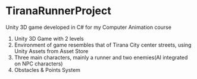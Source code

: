 # TiranaRunnerProject
Unity 3D game developed in C# for my Computer Animation course

1. Unity 3D Game with 2 levels
2. Environment of game resembles that of Tirana City center streets, using Unity Assets from Asset Store
3. Three main characters, mainly a runner and two enemies(AI integrated on NPC characters)
4. Obstacles & Points System
